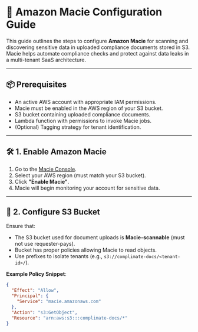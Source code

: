 # 🚨 Amazon Macie Configuration Guide

This guide outlines the steps to configure **Amazon Macie** for scanning and discovering sensitive data in uploaded compliance documents stored in S3. Macie helps automate compliance checks and protect against data leaks in a multi-tenant SaaS architecture.

---

## 📦 Prerequisites

- An active AWS account with appropriate IAM permissions.
- Macie must be enabled in the AWS region of your S3 bucket.
- S3 bucket containing uploaded compliance documents.
- Lambda function with permissions to invoke Macie jobs.
- (Optional) Tagging strategy for tenant identification.

---

## 🛠️ 1. Enable Amazon Macie

1. Go to the [Macie Console](https://console.aws.amazon.com/macie/).
2. Select your AWS region (must match your S3 bucket).
3. Click **"Enable Macie"**.
4. Macie will begin monitoring your account for sensitive data.

---

## 📁 2. Configure S3 Bucket

Ensure that:
- The S3 bucket used for document uploads is **Macie-scannable** (must not use requester-pays).
- Bucket has proper policies allowing Macie to read objects.
- Use prefixes to isolate tenants (e.g., `s3://complimate-docs/<tenant-id>/`).

**Example Policy Snippet**:
```json
{
  "Effect": "Allow",
  "Principal": {
    "Service": "macie.amazonaws.com"
  },
  "Action": "s3:GetObject",
  "Resource": "arn:aws:s3:::complimate-docs/*"
}
